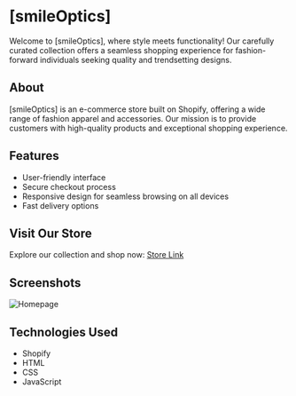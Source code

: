 # [smileOptics]

Welcome to [smileOptics], where style meets functionality! Our carefully curated collection offers a seamless shopping experience for fashion-forward individuals seeking quality and trendsetting designs.

## About

[smileOptics] is an e-commerce store built on Shopify, offering a wide range of fashion apparel and accessories. Our mission is to provide customers with high-quality products and exceptional shopping experience.

## Features

- User-friendly interface
- Secure checkout process
- Responsive design for seamless browsing on all devices
- Fast delivery options

## Visit Our Store

Explore our collection and shop now: [Store Link]([https://www.yourstore.com](https://smileoptics.com/))

## Screenshots

![Homepage]([https://i.ibb.co/5jTbG8v/screencapture-smileoptics-2024-05-09-12-27-38.png](https://i.ibb.co/YcFQdFF/screencapture-malibumd-2024-06-25-00-50-33.png))



## Technologies Used

- Shopify
- HTML
- CSS
- JavaScript



